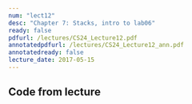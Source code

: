 ```yaml
---
num: "lect12"
desc: "Chapter 7: Stacks, intro to lab06"
ready: false
pdfurl: /lectures/CS24_Lecture12.pdf
annotatedpdfurl: /lectures/CS24_Lecture12_ann.pdf
annotatedready: false
lecture_date: 2017-05-15 
---
```


## Code from lecture

